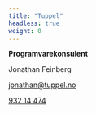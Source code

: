 ```yaml
---
title: "Tuppel"
headless: true
weight: 0
---
```


**Programvarekonsulent**

Jonathan Feinberg

[jonathan@tuppel.no](mailto:jonathan@tuppel.no)

[932 14 474](tel:+4793214474)
